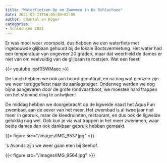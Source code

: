 ```yaml
---
title: "Waterfietsen Op en Zwemmen in De Schluchsee"
date: 2021-08-21T16:05:30+02:00
author: Chantal en Roger
categories:
- Schluchsee 2021
---
```


Er was mooi weer voorspeld, dus hebben we een waterfiets met ingebouwde glijbaan gehuurd bij de lokale Bootsvermietung. Het water had een temperatuur van ongeveer 20 graden, maar dat weerhield de dames er niet van om veelvuldig van de glijbaan te roetsjen. Wat een feest!

{{< youtube Iopf05WMaec >}}

De lunch hebben we ook aan boord genuttigd, en na nog wat plonzen zijn we weer teruggefietst naar de aanlegsteiger. Onderweg werden we nog bijna aangevaren door de grote rondvaartboot, we moesten hard trappen om het stomme ding te ontwijken!

De middag hebben we doorgebracht op de ligweide naast het Aqua Fun zwembad, aan de oever van het meer. Het zwembad is al twee jaar niet meer in gebruik, maar de kleedruimten, restaurant, en dus ook de ligweide gelukkig nog wel. Ook kun je via wat trappen in het meer zwemmen, waar beide dames dan ook dankbaar gebruik hebben gemaakt.

{{< figure src="/images/IMG_9537.jpg" >}}

's Avonds zijn we weer gaan eten bij Seehof.

{{< figure src="/images/IMG_9564.jpg" >}}